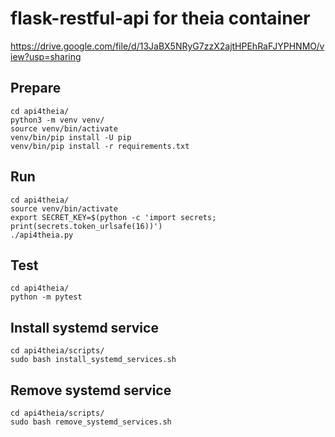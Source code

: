 # flask-restful-api for theia container

https://drive.google.com/file/d/13JaBX5NRyG7zzX2ajtHPEhRaFJYPHNMO/view?usp=sharing

## Prepare

```
cd api4theia/
python3 -m venv venv/
source venv/bin/activate
venv/bin/pip install -U pip
venv/bin/pip install -r requirements.txt
```


## Run

```
cd api4theia/
source venv/bin/activate
export SECRET_KEY=$(python -c 'import secrets; print(secrets.token_urlsafe(16))')
./api4theia.py
```


## Test

```
cd api4theia/
python -m pytest
```


## Install systemd service

```
cd api4theia/scripts/
sudo bash install_systemd_services.sh
```


## Remove systemd service

```
cd api4theia/scripts/
sudo bash remove_systemd_services.sh
```
